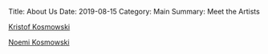 Title: About Us
Date: 2019-08-15
Category: Main
Summary: Meet the Artists

[Kristof Kosmowski]({filename}kris.md)

[Noemi Kosmowski]({filename}noemi.md)
